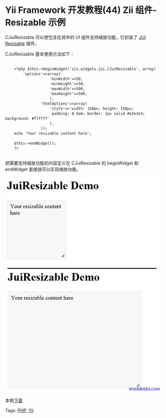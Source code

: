 # Yii Framework 开发教程(44) Zii 组件-Resizable 示例

CJuiResizable 可以使包含在其中的 UI 组件支持缩放功能，它封装了 [JUI Resizable](http://jqueryui.com/demos/resizable/) 插件，

CJuiResizable 基本使用方法如下：

```

    <?php $this->beginWidget('zii.widgets.jui.CJuiResizable', array(
    	'options'=>array(
    				'minWidth'=>50,
    				'minHeight'=>50,
    				'maxWidth'=>500,
    				'maxHeight'=>500,
    				),
    			'htmlOptions'=>array(
    				'style'=>'width: 150px; height: 150px;
    				 padding: 0.5em; border: 1px solid #e3e3e3; background: #f7f7f7'
    				),
    			));
    echo 'Your resizable content here';
    
    $this->endWidget();
    ?>
    

```

把需要支持缩放功能的内容定义在 CJuiResizable 的 beginWidget 和 endWidget 直接就可以实现缩放功能。

![picture44.1](images/44.1.jpg)


本例[下载](http://www.imobilebbs.com/download/yii/JuiResizableDemo.zip)

Tags: [PHP](http://www.imobilebbs.com/wordpress/archives/tag/php), [Yii](http://www.imobilebbs.com/wordpress/archives/tag/yii)
